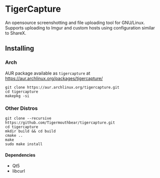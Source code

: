 # TigerCapture
An opensource screenshotting and file uploading tool for GNU/Linux. Supports uploading to Imgur and custom hosts using configuration similar to ShareX.

## Installing

### Arch
AUR package available as `tigercapture` at https://aur.archlinux.org/packages/tigercapture/
````
git clone https://aur.archlinux.org/tigercapture.git
cd tigercapture
makepkg -si
````

### Other Distros
````
git clone --recursive https://github.com/Tigermouthbear/tigercapture.git
cd tigercapture
mkdir build && cd build
cmake ..
make
sudo make install
````

#### Dependencies
- Qt5
- libcurl